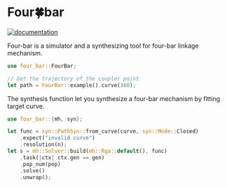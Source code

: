 # Four🍀bar

[![documentation](https://docs.rs/four-bar/badge.svg)](https://docs.rs/four-bar)

Four-bar is a simulator and a synthesizing tool for four-bar linkage mechanism.

```rust
use four_bar::FourBar;

// Get the trajectory of the coupler point
let path = FourBar::example().curve(360);
```

The synthesis function let you synthesize a four-bar mechanism by fitting target curve.

```rust
use four_bar::{mh, syn};

let func = syn::PathSyn::from_curve(curve, syn::Mode::Closed)
    .expect("invalid curve")
    .resolution(n);
let s = mh::Solver::build(mh::Rga::default(), func)
    .task(|ctx| ctx.gen == gen)
    .pop_num(pop)
    .solve()
    .unwrap();
```
